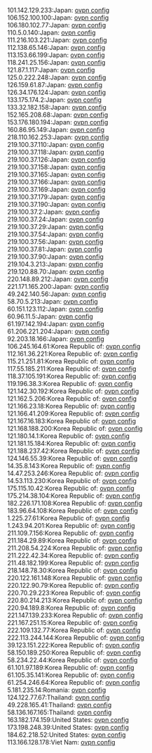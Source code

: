 101.142.129.233:Japan: [ovpn config](vpn/101_142_129_233.ovpn)  
106.152.100.100:Japan: [ovpn config](vpn/106_152_100_100.ovpn)  
106.180.102.77:Japan: [ovpn config](vpn/106_180_102_77.ovpn)  
110.5.0.140:Japan: [ovpn config](vpn/110_5_0_140.ovpn)  
111.216.103.221:Japan: [ovpn config](vpn/111_216_103_221.ovpn)  
112.138.65.146:Japan: [ovpn config](vpn/112_138_65_146.ovpn)  
113.153.66.199:Japan: [ovpn config](vpn/113_153_66_199.ovpn)  
118.241.25.156:Japan: [ovpn config](vpn/118_241_25_156.ovpn)  
121.87.1.117:Japan: [ovpn config](vpn/121_87_1_117.ovpn)  
125.0.222.248:Japan: [ovpn config](vpn/125_0_222_248.ovpn)  
126.159.61.87:Japan: [ovpn config](vpn/126_159_61_87.ovpn)  
126.34.176.124:Japan: [ovpn config](vpn/126_34_176_124.ovpn)  
133.175.174.2:Japan: [ovpn config](vpn/133_175_174_2.ovpn)  
133.32.182.158:Japan: [ovpn config](vpn/133_32_182_158.ovpn)  
152.165.208.68:Japan: [ovpn config](vpn/152_165_208_68.ovpn)  
153.176.180.194:Japan: [ovpn config](vpn/153_176_180_194.ovpn)  
160.86.95.149:Japan: [ovpn config](vpn/160_86_95_149.ovpn)  
218.110.162.253:Japan: [ovpn config](vpn/218_110_162_253.ovpn)  
219.100.37.110:Japan: [ovpn config](vpn/219_100_37_110.ovpn)  
219.100.37.118:Japan: [ovpn config](vpn/219_100_37_118.ovpn)  
219.100.37.126:Japan: [ovpn config](vpn/219_100_37_126.ovpn)  
219.100.37.158:Japan: [ovpn config](vpn/219_100_37_158.ovpn)  
219.100.37.165:Japan: [ovpn config](vpn/219_100_37_165.ovpn)  
219.100.37.166:Japan: [ovpn config](vpn/219_100_37_166.ovpn)  
219.100.37.169:Japan: [ovpn config](vpn/219_100_37_169.ovpn)  
219.100.37.179:Japan: [ovpn config](vpn/219_100_37_179.ovpn)  
219.100.37.190:Japan: [ovpn config](vpn/219_100_37_190.ovpn)  
219.100.37.2:Japan: [ovpn config](vpn/219_100_37_2.ovpn)  
219.100.37.24:Japan: [ovpn config](vpn/219_100_37_24.ovpn)  
219.100.37.29:Japan: [ovpn config](vpn/219_100_37_29.ovpn)  
219.100.37.54:Japan: [ovpn config](vpn/219_100_37_54.ovpn)  
219.100.37.56:Japan: [ovpn config](vpn/219_100_37_56.ovpn)  
219.100.37.81:Japan: [ovpn config](vpn/219_100_37_81.ovpn)  
219.100.37.90:Japan: [ovpn config](vpn/219_100_37_90.ovpn)  
219.104.3.213:Japan: [ovpn config](vpn/219_104_3_213.ovpn)  
219.120.88.70:Japan: [ovpn config](vpn/219_120_88_70.ovpn)  
220.148.89.212:Japan: [ovpn config](vpn/220_148_89_212.ovpn)  
221.171.165.200:Japan: [ovpn config](vpn/221_171_165_200.ovpn)  
49.242.140.56:Japan: [ovpn config](vpn/49_242_140_56.ovpn)  
58.70.5.213:Japan: [ovpn config](vpn/58_70_5_213.ovpn)  
60.151.123.112:Japan: [ovpn config](vpn/60_151_123_112.ovpn)  
60.96.11.5:Japan: [ovpn config](vpn/60_96_11_5.ovpn)  
61.197.142.194:Japan: [ovpn config](vpn/61_197_142_194.ovpn)  
61.206.221.204:Japan: [ovpn config](vpn/61_206_221_204.ovpn)  
92.203.18.166:Japan: [ovpn config](vpn/92_203_18_166.ovpn)  
106.245.164.61:Korea Republic of: [ovpn config](vpn/106_245_164_61.ovpn)  
112.161.36.221:Korea Republic of: [ovpn config](vpn/112_161_36_221.ovpn)  
115.21.251.81:Korea Republic of: [ovpn config](vpn/115_21_251_81.ovpn)  
117.55.185.211:Korea Republic of: [ovpn config](vpn/117_55_185_211.ovpn)  
118.37.105.191:Korea Republic of: [ovpn config](vpn/118_37_105_191.ovpn)  
119.196.38.3:Korea Republic of: [ovpn config](vpn/119_196_38_3.ovpn)  
121.142.30.192:Korea Republic of: [ovpn config](vpn/121_142_30_192.ovpn)  
121.162.5.206:Korea Republic of: [ovpn config](vpn/121_162_5_206.ovpn)  
121.166.23.18:Korea Republic of: [ovpn config](vpn/121_166_23_18.ovpn)  
121.166.41.209:Korea Republic of: [ovpn config](vpn/121_166_41_209.ovpn)  
121.167.16.183:Korea Republic of: [ovpn config](vpn/121_167_16_183.ovpn)  
121.168.188.200:Korea Republic of: [ovpn config](vpn/121_168_188_200.ovpn)  
121.180.14.1:Korea Republic of: [ovpn config](vpn/121_180_14_1.ovpn)  
121.181.15.184:Korea Republic of: [ovpn config](vpn/121_181_15_184.ovpn)  
121.188.237.42:Korea Republic of: [ovpn config](vpn/121_188_237_42.ovpn)  
124.146.55.39:Korea Republic of: [ovpn config](vpn/124_146_55_39.ovpn)  
14.35.8.143:Korea Republic of: [ovpn config](vpn/14_35_8_143.ovpn)  
14.47.253.246:Korea Republic of: [ovpn config](vpn/14_47_253_246.ovpn)  
14.53.113.230:Korea Republic of: [ovpn config](vpn/14_53_113_230.ovpn)  
175.115.10.42:Korea Republic of: [ovpn config](vpn/175_115_10_42.ovpn)  
175.214.38.104:Korea Republic of: [ovpn config](vpn/175_214_38_104.ovpn)  
182.226.171.108:Korea Republic of: [ovpn config](vpn/182_226_171_108.ovpn)  
183.96.64.108:Korea Republic of: [ovpn config](vpn/183_96_64_108.ovpn)  
1.225.27.61:Korea Republic of: [ovpn config](vpn/1_225_27_61.ovpn)  
1.243.94.201:Korea Republic of: [ovpn config](vpn/1_243_94_201.ovpn)  
211.109.7.156:Korea Republic of: [ovpn config](vpn/211_109_7_156.ovpn)  
211.184.29.89:Korea Republic of: [ovpn config](vpn/211_184_29_89.ovpn)  
211.208.54.224:Korea Republic of: [ovpn config](vpn/211_208_54_224.ovpn)  
211.222.42.34:Korea Republic of: [ovpn config](vpn/211_222_42_34.ovpn)  
211.48.182.199:Korea Republic of: [ovpn config](vpn/211_48_182_199.ovpn)  
218.148.78.30:Korea Republic of: [ovpn config](vpn/218_148_78_30.ovpn)  
220.122.161.148:Korea Republic of: [ovpn config](vpn/220_122_161_148.ovpn)  
220.122.90.79:Korea Republic of: [ovpn config](vpn/220_122_90_79.ovpn)  
220.70.29.223:Korea Republic of: [ovpn config](vpn/220_70_29_223.ovpn)  
220.80.214.213:Korea Republic of: [ovpn config](vpn/220_80_214_213.ovpn)  
220.94.189.8:Korea Republic of: [ovpn config](vpn/220_94_189_8.ovpn)  
221.147.139.233:Korea Republic of: [ovpn config](vpn/221_147_139_233.ovpn)  
221.167.251.15:Korea Republic of: [ovpn config](vpn/221_167_251_15.ovpn)  
222.109.132.77:Korea Republic of: [ovpn config](vpn/222_109_132_77.ovpn)  
222.113.244.144:Korea Republic of: [ovpn config](vpn/222_113_244_144.ovpn)  
39.123.151.222:Korea Republic of: [ovpn config](vpn/39_123_151_222.ovpn)  
58.150.189.250:Korea Republic of: [ovpn config](vpn/58_150_189_250.ovpn)  
58.234.22.44:Korea Republic of: [ovpn config](vpn/58_234_22_44.ovpn)  
61.101.97.189:Korea Republic of: [ovpn config](vpn/61_101_97_189.ovpn)  
61.105.35.141:Korea Republic of: [ovpn config](vpn/61_105_35_141.ovpn)  
61.254.246.64:Korea Republic of: [ovpn config](vpn/61_254_246_64.ovpn)  
5.181.235.14:Romania: [ovpn config](vpn/5_181_235_14.ovpn)  
124.122.77.67:Thailand: [ovpn config](vpn/124_122_77_67.ovpn)  
49.228.165.41:Thailand: [ovpn config](vpn/49_228_165_41.ovpn)  
58.136.167.165:Thailand: [ovpn config](vpn/58_136_167_165.ovpn)  
163.182.174.159:United States: [ovpn config](vpn/163_182_174_159.ovpn)  
173.198.248.39:United States: [ovpn config](vpn/173_198_248_39.ovpn)  
184.62.218.52:United States: [ovpn config](vpn/184_62_218_52.ovpn)  
113.166.128.178:Viet Nam: [ovpn config](vpn/113_166_128_178.ovpn)  

